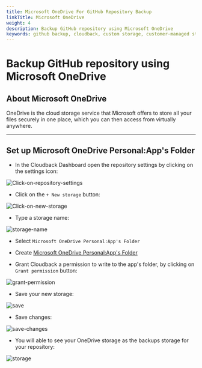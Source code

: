 ```yaml
---
title: Microsoft OneDrive For GitHub Repository Backup
linkTitle: Microsoft OneDrive
weight: 4
description: Backup GitHub repository using Microsoft OneDrive
keywords: github backup, cloudback, custom storage, customer-managed storage, microsoft onedrive, onedrive
---
```


# Backup GitHub repository using Microsoft OneDrive

## About Microsoft OneDrive

OneDrive is the cloud storage service that Microsoft offers to store all your files securely in one place, which you can then access from virtually anywhere.

----------------------

## Set up Microsoft OneDrive Personal:App's Folder

* In the Cloudback Dashboard open the repository settings by clicking on the settings icon:

![Click-on-repository-settings](/static/bucket/0001-Dashboard.png)

* Click on the `+ New storage` button:

![Click-on-new-storage](/static/bucket/001-Add-new-storage.png)

* Type a storage name:

![storage-name](/static/onedrive/01-storage-name.png)

* Select `Microsoft OneDrive Personal:App's Folder`

* Create [Microsoft OneDrive Personal:App's Folder](https://support.microsoft.com/en-us/office/video-sign-in-or-create-an-account-for-onedrive-personal-6c63b4e3-c92f-4f52-80e2-237c798cec1e)

* Grant Cloudback a permission to write to the app's folder, by clicking on `Grant permission` button:

![grant-permission](/static/onedrive/02-grant-permission.png)

* Save your new storage:

![save](/static/onedrive/04-save.png)

* Save changes:

![save-changes](/static/onedrive/05-save-changes.png)

* You will able to see your OneDrive storage as the backups storage for your repository:

![storage](/static/onedrive/06-onedrive.png)


